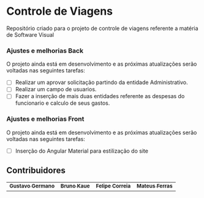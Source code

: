 # Controle de Viagens

Repositório criado para o projeto de controle de viagens referente a matéria de Software Visual

### Ajustes e melhorias Back

O projeto ainda está em desenvolvimento e as próximas atualizações serão voltadas nas seguintes tarefas:

- [ ] Realizar um aprovar solicitação partindo da entidade Administrativo.
- [ ] Realizar um campo de usuarios.
- [ ] Fazer a inserção de mais duas entidades referente as despesas do funcionario e calculo de seus gastos.

### Ajustes e melhorias Front

O projeto ainda está em desenvolvimento e as próximas atualizações serão voltadas nas seguintes tarefas:

- [ ] Inserção do Angular Material para estilização do site

## Contribuidores<br>

<table>
  <tr>
    <td align="center">
      <a href="#">
        <sub>
          <b>Gustavo Germano</b>
        </sub>
      </a>
    </td>
    <td align="center">
      <a href="#">
        <sub>
          <b>Bruno Kaue</b>
        </sub>
      </a>
    </td>
    <td align="center">
      <a href="#">
        <sub>
          <b>Felipe Correia</b>
        </sub>
      </a>
    </td>
    <td align="center">
      <a href="#">
        <sub>
          <b>Mateus Ferras</b>
        </sub>
      </a>
    </td>
  </tr>
</table>

